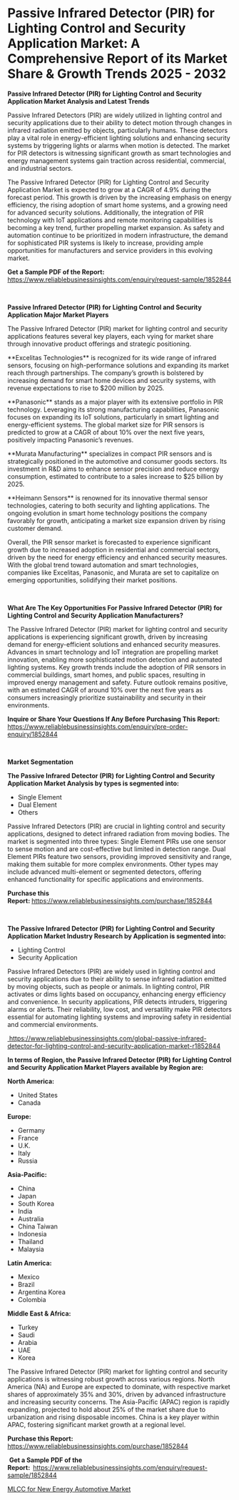 <p><h1>Passive Infrared Detector (PIR) for Lighting Control and Security Application Market: A Comprehensive Report of its Market Share & Growth Trends 2025 - 2032</h1></p><p><strong>Passive Infrared Detector (PIR) for Lighting Control and Security Application Market Analysis and Latest Trends</strong></p>
<p><p>Passive Infrared Detectors (PIR) are widely utilized in lighting control and security applications due to their ability to detect motion through changes in infrared radiation emitted by objects, particularly humans. These detectors play a vital role in energy-efficient lighting solutions and enhancing security systems by triggering lights or alarms when motion is detected. The market for PIR detectors is witnessing significant growth as smart technologies and energy management systems gain traction across residential, commercial, and industrial sectors.</p><p>The Passive Infrared Detector (PIR) for Lighting Control and Security Application Market is expected to grow at a CAGR of 4.9% during the forecast period. This growth is driven by the increasing emphasis on energy efficiency, the rising adoption of smart home systems, and a growing need for advanced security solutions. Additionally, the integration of PIR technology with IoT applications and remote monitoring capabilities is becoming a key trend, further propelling market expansion. As safety and automation continue to be prioritized in modern infrastructure, the demand for sophisticated PIR systems is likely to increase, providing ample opportunities for manufacturers and service providers in this evolving market.</p></p>
<p><strong>Get a Sample PDF of the Report:&nbsp;</strong> <a href="https://www.reliablebusinessinsights.com/enquiry/request-sample/1852844?utm_campaign=2253&utm_medium=2&utm_source=Github&utm_content=ia&utm_term=07042025&utm_id=passive-infrared-detector-pir-for-lighting-control-and-security-application">https://www.reliablebusinessinsights.com/enquiry/request-sample/1852844</a></p>
<p>&nbsp;</p>
<p><strong>Passive Infrared Detector (PIR) for Lighting Control and Security Application Major Market Players</strong></p>
<p><p>The Passive Infrared Detector (PIR) market for lighting control and security applications features several key players, each vying for market share through innovative product offerings and strategic positioning. </p><p>**Excelitas Technologies** is recognized for its wide range of infrared sensors, focusing on high-performance solutions and expanding its market reach through partnerships. The company’s growth is bolstered by increasing demand for smart home devices and security systems, with revenue expectations to rise to $200 million by 2025.</p><p>**Panasonic** stands as a major player with its extensive portfolio in PIR technology. Leveraging its strong manufacturing capabilities, Panasonic focuses on expanding its IoT solutions, particularly in smart lighting and energy-efficient systems. The global market size for PIR sensors is predicted to grow at a CAGR of about 10% over the next five years, positively impacting Panasonic’s revenues.</p><p>**Murata Manufacturing** specializes in compact PIR sensors and is strategically positioned in the automotive and consumer goods sectors. Its investment in R&D aims to enhance sensor precision and reduce energy consumption, estimated to contribute to a sales increase to $25 billion by 2025.</p><p>**Heimann Sensors** is renowned for its innovative thermal sensor technologies, catering to both security and lighting applications. The ongoing evolution in smart home technology positions the company favorably for growth, anticipating a market size expansion driven by rising customer demand.</p><p>Overall, the PIR sensor market is forecasted to experience significant growth due to increased adoption in residential and commercial sectors, driven by the need for energy efficiency and enhanced security measures. With the global trend toward automation and smart technologies, companies like Excelitas, Panasonic, and Murata are set to capitalize on emerging opportunities, solidifying their market positions.</p></p>
<p>&nbsp;</p>
<p><strong>What Are The Key Opportunities For Passive Infrared Detector (PIR) for Lighting Control and Security Application Manufacturers?</strong></p>
<p><p>The Passive Infrared Detector (PIR) market for lighting control and security applications is experiencing significant growth, driven by increasing demand for energy-efficient solutions and enhanced security measures. Advances in smart technology and IoT integration are propelling market innovation, enabling more sophisticated motion detection and automated lighting systems. Key growth trends include the adoption of PIR sensors in commercial buildings, smart homes, and public spaces, resulting in improved energy management and safety. Future outlook remains positive, with an estimated CAGR of around 10% over the next five years as consumers increasingly prioritize sustainability and security in their environments.</p></p>
<p><strong>Inquire or Share Your Questions If Any Before Purchasing This Report:</strong> <a href="https://www.reliablebusinessinsights.com/enquiry/pre-order-enquiry/1852844?utm_campaign=2253&utm_medium=2&utm_source=Github&utm_content=ia&utm_term=07042025&utm_id=passive-infrared-detector-pir-for-lighting-control-and-security-application">https://www.reliablebusinessinsights.com/enquiry/pre-order-enquiry/1852844</a></p>
<p>&nbsp;</p>
<p><strong>Market Segmentation</strong></p>
<p><strong>The Passive Infrared Detector (PIR) for Lighting Control and Security Application Market Analysis by types is segmented into:</strong></p>
<p><ul><li>Single Element</li><li>Dual Element</li><li>Others</li></ul></p>
<p><p>Passive Infrared Detectors (PIR) are crucial in lighting control and security applications, designed to detect infrared radiation from moving bodies. The market is segmented into three types: Single Element PIRs use one sensor to sense motion and are cost-effective but limited in detection range. Dual Element PIRs feature two sensors, providing improved sensitivity and range, making them suitable for more complex environments. Other types may include advanced multi-element or segmented detectors, offering enhanced functionality for specific applications and environments.</p></p>
<p><strong>Purchase this Report:&nbsp;</strong><a href="https://www.reliablebusinessinsights.com/purchase/1852844?utm_campaign=2253&utm_medium=2&utm_source=Github&utm_content=ia&utm_term=07042025&utm_id=passive-infrared-detector-pir-for-lighting-control-and-security-application">https://www.reliablebusinessinsights.com/purchase/1852844</a></p>
<p>&nbsp;</p>
<p><strong>The Passive Infrared Detector (PIR) for Lighting Control and Security Application Market Industry Research by Application is segmented into:</strong></p>
<p><ul><li>Lighting Control</li><li>Security Application</li></ul></p>
<p><p>Passive Infrared Detectors (PIR) are widely used in lighting control and security applications due to their ability to sense infrared radiation emitted by moving objects, such as people or animals. In lighting control, PIR activates or dims lights based on occupancy, enhancing energy efficiency and convenience. In security applications, PIR detects intruders, triggering alarms or alerts. Their reliability, low cost, and versatility make PIR detectors essential for automating lighting systems and improving safety in residential and commercial environments.</p></p>
<p><a href="https://www.reliablebusinessinsights.com/global-passive-infrared-detector-for-lighting-control-and-security-application-market-r1852844?utm_campaign=2253&utm_medium=2&utm_source=Github&utm_content=ia&utm_term=07042025&utm_id=passive-infrared-detector-pir-for-lighting-control-and-security-application">&nbsp;https://www.reliablebusinessinsights.com/global-passive-infrared-detector-for-lighting-control-and-security-application-market-r1852844</a></p>
<p><strong>In terms of Region, the Passive Infrared Detector (PIR) for Lighting Control and Security Application Market Players available by Region are:</strong></p>
<p>
    <p> <strong> North America: </strong>
        <ul>
            <li>United States</li>
            <li>Canada</li>
        </ul>
        </p> 
    <p> <strong> Europe: </strong>
        <ul>
            <li>Germany</li>
            <li>France</li>
            <li>U.K.</li>
            <li>Italy</li>
            <li>Russia</li>
        </ul>
        </p> 
    <p> <strong> Asia-Pacific: </strong>
        <ul>
            <li>China</li>
            <li>Japan</li>
            <li>South Korea</li>
            <li>India</li>
            <li>Australia</li>
            <li>China Taiwan</li>
            <li>Indonesia</li>
            <li>Thailand</li>
            <li>Malaysia</li>
        </ul>
        </p> 
    <p> <strong> Latin America: </strong>
        <ul>
            <li>Mexico</li>
            <li>Brazil</li>
            <li>Argentina Korea</li>
            <li>Colombia</li>
        </ul>
        </p> 
    <p> <strong> Middle East & Africa: </strong>
        <ul>
            <li>Turkey</li>
            <li>Saudi</li>
            <li>Arabia</li>
            <li>UAE</li>
            <li>Korea</li>
        </ul>
    </p>
    </p>
<p><p>The Passive Infrared Detector (PIR) market for lighting control and security applications is witnessing robust growth across various regions. North America (NA) and Europe are expected to dominate, with respective market shares of approximately 35% and 30%, driven by advanced infrastructure and increasing security concerns. The Asia-Pacific (APAC) region is rapidly expanding, projected to hold about 25% of the market share due to urbanization and rising disposable incomes. China is a key player within APAC, fostering significant market growth at a regional level.</p></p>
<p><strong>Purchase this Report: </strong><a href="https://www.reliablebusinessinsights.com/purchase/1852844?utm_campaign=2253&utm_medium=2&utm_source=Github&utm_content=ia&utm_term=07042025&utm_id=passive-infrared-detector-pir-for-lighting-control-and-security-application">https://www.reliablebusinessinsights.com/purchase/1852844</a></p>
<p>&nbsp;<strong>Get a Sample PDF of the Report:&nbsp;&nbsp;</strong><a href="https://www.reliablebusinessinsights.com/enquiry/request-sample/1852844?utm_campaign=2253&utm_medium=2&utm_source=Github&utm_content=ia&utm_term=07042025&utm_id=passive-infrared-detector-pir-for-lighting-control-and-security-application">https://www.reliablebusinessinsights.com/enquiry/request-sample/1852844</a></p>
<p><strong></strong></p>
<p><p><a href="https://github.com/petbigbeepjn/Market-Research-Report-List-2/blob/main/mlcc-for-new-energy-automotive-market.md?utm_campaign=2253&utm_medium=2&utm_source=Github&utm_content=ia&utm_term=07042025&utm_id=passive-infrared-detector-pir-for-lighting-control-and-security-application">MLCC for New Energy Automotive Market</a></p></p>